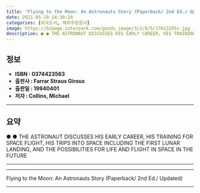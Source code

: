 ```yaml
---
title: "Flying to the Moon: An Astronauts Story (Paperback/ 2nd Ed./ Updated)"
date: 2021-05-10 14:30:24
categories: [외국도서, 해외주문원서]
image: https://bimage.interpark.com/goods_image/3/2/8/5/17613285s.jpg
description: ● ● THE ASTRONAUT DISCUSSES HIS EARLY CAREER, HIS TRAINING FOR SPACE FLIGHT, HIS TRIPS INTO SPACE INCLUDING THE FIRST LUNAR LANDING, AND THE POSSIBILITIES FOR
---
```


## **정보**

- **ISBN : 0374423563**
- **출판사 : Farrar Straus   Giroux**
- **출판일 : 19940401**
- **저자 : Collins, Michael**

------



## **요약**

●  ●  THE ASTRONAUT DISCUSSES HIS EARLY CAREER, HIS TRAINING FOR SPACE FLIGHT, HIS TRIPS INTO SPACE INCLUDING THE FIRST LUNAR LANDING, AND THE POSSIBILITIES FOR LIFE AND FLIGHT IN SPACE IN THE FUTURE

------



------


Flying to the Moon: An Astronauts Story (Paperback/ 2nd Ed./ Updated) 

------


